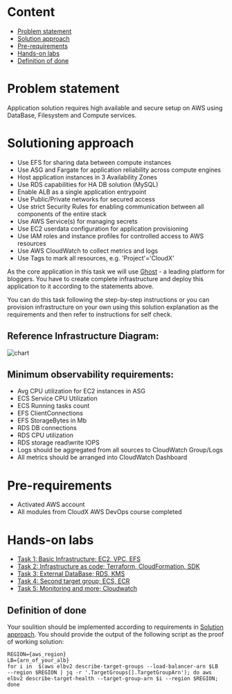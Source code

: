 # Content

  * [Problem statement](#problem)
  * [Solution approach](#solution)
  * [Pre-requirements](#prereq)
  * [Hands-on labs](#handson)
  * [Definition of done](#dod)


# Problem statement <a name="problem"></a>

Application solution requires high available and secure setup on AWS using DataBase, Filesystem and Compute services.


# Solutioning approach <a name="solution"></a>

- Use EFS for sharing data between compute instances 
- Use ASG and Fargate for application reliability across compute engines 
- Host application instances in 3 Availability Zones 
- Use RDS capabilities for HA DB solution (MySQL)
- Enable ALB as a single application entrypoint 
- Use Public/Private networks for secured access 
- Use strict Security Rules for enabling communication between all components of the entire stack 
- Use AWS Service(s) for managing secrets 
- Use EC2 userdata configuration for application provisioning 
- Use IAM roles and instance profiles for controlled access to AWS resources
- Use AWS CloudWatch to collect metrics and logs
- Use Tags to mark all resources, e.g. 'Project'='CloudX'

As the core application in this task we will use [Ghost](https://ghost.org/) - a leading platform for bloggers.
You have to create complete infrastructure and deploy this application to it according to the statements above.

You can do this task following the step-by-step instructions or you can provision infrastructure on your own using this solution explanation as the requirements and then refer to instructions for self check.


## Reference Infrastructure Diagram: 
![chart](./images/FullInfrastructure.png)


## Minimum observability requirements: 

- Avg CPU utilization for EC2 instances in ASG
- ECS Service CPU Utilization 
- ECS Running tasks count 
- EFS ClientConnections 
- EFS StorageBytes in Mb
- RDS DB connections
- RDS CPU utilization
- RDS storage read\write IOPS
- Logs should be aggregated from all sources to CloudWatch Group/Logs 
- All metrics should be arranged into CloudWatch Dashboard 


# Pre-requirements <a name="prereq"></a>

- Activated AWS account
- All modules from CloudX AWS DevOps course completed

# Hands-on labs <a name="handson"></a>

- [Task 1: Basic Infrastructure; EC2, VPC, EFS](./task1_basic_infra.md)
- [Task 2: Infrastructure as code; Terraform, CloudFormation, SDK](./task2_iac.md)
- [Task 3: External DataBase; RDS, KMS](./task3_db.md)
- [Task 4: Second target group; ECS, ECR](./task4_ecs.md)
- [Task 5: Monitoring and more; Cloudwatch](./task5_monitoring.md)

## Definition of done <a name="dod"></a>

Your soulition should be implemented according to requirements in [Solution approach](#solution). You should provide the output of the following script as the proof of working solution:
```
REGION={aws_region}
LB={arn_of_your_alb}
for i in  $(aws elbv2 describe-target-groups --load-balancer-arn $LB  --region $REGION | jq -r '.TargetGroups[].TargetGroupArn'); do aws elbv2 describe-target-health --target-group-arn $i --region $REGION; done
```
